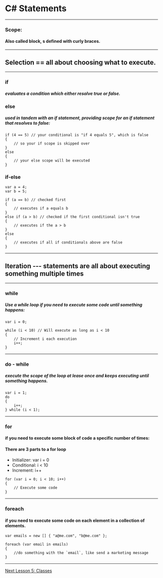 # C# Statements
---
### Scope:
#### Also called block, s defined with curly braces.
---

## Selection == all about choosing what to execute.
---
### **if**
##### evaluates a condition which either resolve **true** or **false**.

### **else**
#####  used in tandem with an if statement, providing scope for an if statement that resolves to false:

```
if (4 == 5) // your conditional is "if 4 equals 5", which is false
{
    // so your if scope is skipped over
}
else
{
    // your else scope will be executed
}

```

### if-else

```
var a = 4;
var b = 5;

if (a == b) // checked first
{
    // executes if a equals b
}
else if (a > b) // checked if the first conditional isn't true
{
    // executes if the a > b
}
else
{
    // executes if all if conditionals above are false
}
```
---
## Iteration  --- statements are all about executing something multiple times

---
### while
##### Use a while loop if you need to execute some code until something happens:

```
var i = 0;

while (i < 10) // Will execute as long as i < 10
{
    // Increment i each execution
    i++;
}

```
---
### do - while
##### execute the scope of the loop at lease once and keeps executing until something happens.

```
var i = 1;
do
{
    i++;
} while (i < 1);
```
---
### for
#### if you need to execute some block of code a specific number of times:
#### There are 3 parts to a for loop
* Initializer: var i = 0
* Conditional: i < 10
* Increment: i++
```
for (var i = 0; i < 10; i++)
{
    // Execute some code
}

```
---

### foreach
#### if you need to execute some code on each element in a collection of elements.
```
var emails = new [] { "a@me.com", "b@me.com" };

foreach (var email in emails)
{
    //do something with the `email`, like send a marketing message
}

```
---

[Next Lesson 5: Classes](./Lesson-5.md)
